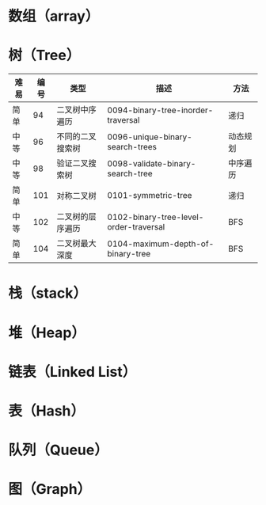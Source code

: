# 数组（array）

# 树（Tree）
|难易|编号|类型|描述|方法|
|--|--|--|--|--|
|简单|94|二叉树中序遍历|0094-binary-tree-inorder-traversal|递归| </br>
|中等|96|不同的二叉搜索树|0096-unique-binary-search-trees|动态规划 </br>
|中等|98|验证二叉搜索树|0098-validate-binary-search-tree|中序遍历 </br>
|简单|101|对称二叉树|0101-symmetric-tree|递归 </br>
|中等|102|二叉树的层序遍历|0102-binary-tree-level-order-traversal|BFS </br>
|简单|104|二叉树最大深度|0104-maximum-depth-of-binary-tree|BFS </br>

# 栈（stack）

# 堆（Heap）

# 链表（Linked List）

# 表（Hash）

# 队列（Queue）

# 图（Graph）
